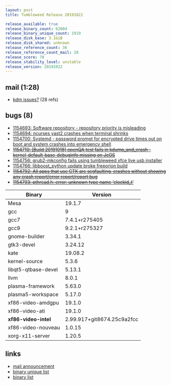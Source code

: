 ```yaml
---
layout: post
title: Tumbleweed Release 20191022

release_available: true
release_binary_count: 62004
release_binary_unique_count: 1919
release_disk_base: 3.1GiB
release_disk_shared: unknown
release_reference_count: 36
release_reference_count_mail: 28
release_score: 70
release_stability_level: unstable
release_version: 20191022
---
```


## mail (1:28)

- [kdm issues?](https://lists.opensuse.org/opensuse-factory/2019-10/msg00306.html) (28 refs)

## bugs (8)

<!--more-->

- [1154693: Software repository - repository priority is misleading](https://bugzilla.opensuse.org/show_bug.cgi?id=1154693)
- [1154694: ncurses yast2 crashes when terminal shrinks](https://bugzilla.opensuse.org/show_bug.cgi?id=1154694)
- [1154700: Systemd - password prompt for encrypted drive times out on boot and system crashes into emergency shell](https://bugzilla.opensuse.org/show_bug.cgi?id=1154700)
- ~~[1154710: \[Build 20191018\] openQA test fails in kdump_and_crash - kernel-default-base-debuginfo missing on JeOS](https://bugzilla.opensuse.org/show_bug.cgi?id=1154710)~~
- [1154756: grub2-mkconfig fails using tumbleweed xfce live usb installer](https://bugzilla.opensuse.org/show_bug.cgi?id=1154756)
- [1154766: libboost_python update broke freeorion build](https://bugzilla.opensuse.org/show_bug.cgi?id=1154766)
- ~~[1154792: All apps that use GTK are segfaulting, crashes without showing any crash report/error report/report bug](https://bugzilla.opensuse.org/show_bug.cgi?id=1154792)~~
- ~~[1154793: pthread.h: error: unknown type name 'clockid_t'](https://bugzilla.opensuse.org/show_bug.cgi?id=1154793)~~

Binary | Version
--- | ---
Mesa | 19.1.7
gcc | 9
gcc7 | 7.4.1+r275405
gcc9 | 9.2.1+r275327
gnome-builder | 3.34.1
gtk3-devel | 3.24.12
kate | 19.08.2
kernel-source | 5.3.6
libqt5-qtbase-devel | 5.13.1
llvm | 8.0.1
plasma-framework | 5.63.0
plasma5-workspace | 5.17.0
xf86-video-amdgpu | 19.1.0
xf86-video-ati | 19.1.0
**xf86-video-intel** | 2.99.917+git8674.25c9a2fcc
xf86-video-nouveau | 1.0.15
xorg-x11-server | 1.20.5

## links

- [mail announcement](https://lists.opensuse.org/opensuse-factory/2019-10/msg00304.html)
- [binary unique list](http://download.opensuse.org/history/20191022/rpm.unique.list)
- [binary list](http://download.opensuse.org/history/20191022/rpm.list)
